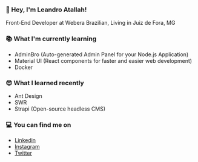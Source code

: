 ### 👋 Hey, I'm Leandro Atallah!
Front-End Developer at Webera
Brazilian, Living in Juiz de Fora, MG

### 📚 What I'm currently learning
- AdminBro (Auto-generated Admin Panel for your Node.js Application)
- Material UI (React components for faster and easier web development)
- Docker

### 😎 What I learned recently
- Ant Design
- SWR
- Strapi (Open-source headless CMS)

### 💻 You can find me on
- [Linkedin](https://www.linkedin.com/in/leandroatallah/)
- [Instagram](https://www.instagram.com/leandroatallah/)
- [Twitter](https://twitter.com/leandroatallah/)
